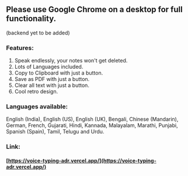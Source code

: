 ## Please use Google Chrome on a desktop for full functionality.
(backend yet to be added)

### Features:
1. Speak endlessly, your notes won't get deleted.
2. Lots of Languages included.
3. Copy to Clipboard with just a button.
4. Save as PDF with just a button.
5. Clear all text with just a button.
6. Cool retro design.
   
### Languages available: 
English (India), English (US), English (UK), Bengali, Chinese (Mandarin), German, French, Gujarati, Hindi, Kannada, Malayalam, Marathi, Punjabi, Spanish (Spain), Tamil, Telugu and Urdu.

### Link: 
#### [https://voice-typing-adr.vercel.app/](https://voice-typing-adr.vercel.app/)
